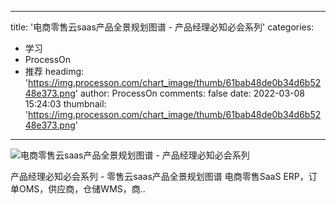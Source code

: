 
---
title: '电商零售云saas产品全景规划图谱 - 产品经理必知必会系列'
categories: 
 - 学习
 - ProcessOn
 - 推荐
headimg: 'https://img.processon.com/chart_image/thumb/61bab48de0b34d6b5248e373.png'
author: ProcessOn
comments: false
date: 2022-03-08 15:24:03
thumbnail: 'https://img.processon.com/chart_image/thumb/61bab48de0b34d6b5248e373.png'
---

<div>   
<img class="thumb" alt="电商零售云saas产品全景规划图谱 - 产品经理必知必会系列" src="https://img.processon.com/chart_image/thumb/61bab48de0b34d6b5248e373.png" referrerpolicy="no-referrer">
<p>产品经理必知必会系列 - 零售云saas产品全景规划图谱
电商零售SaaS ERP，订单OMS，供应商，仓储WMS，商..</p>  
</div>
            